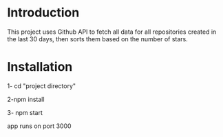 # Introduction

This project uses Github API to fetch all data for all repositories created in the last 30 days,
then sorts them based on the number of stars.

# Installation

1- cd "project directory"

2-npm install

3- npm start

app runs on port 3000
